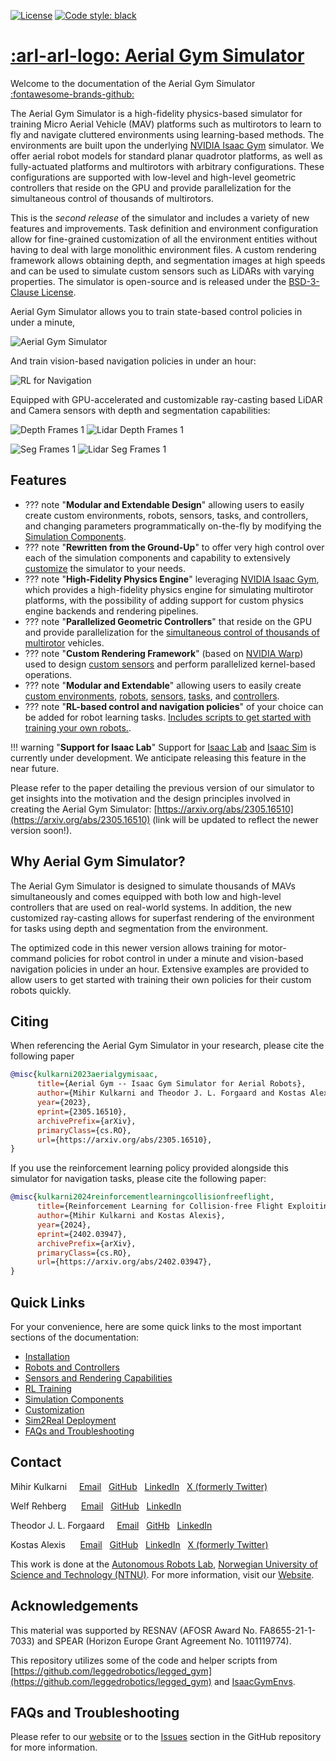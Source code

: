[![License](https://img.shields.io/badge/License-BSD%203--Clause-blue.svg)](https://opensource.org/licenses/BSD-3-Clause) [![Code style: black](https://img.shields.io/badge/code%20style-black-000000.svg)](https://github.com/psf/black)

# [:arl-arl-logo: Aerial Gym Simulator](index.md)

Welcome to the documentation of the Aerial Gym Simulator &nbsp;&nbsp; [:fontawesome-brands-github:](https://www.github.com/ntnu-arl/aerial_gym_simulator)

The Aerial Gym Simulator is a high-fidelity physics-based simulator for training Micro Aerial Vehicle (MAV) platforms such as multirotors to learn to fly and navigate cluttered environments using learning-based methods. The environments are built upon the underlying [NVIDIA Isaac Gym](https://developer.nvidia.com/isaac-gym) simulator. We offer aerial robot models for standard planar quadrotor platforms, as well as fully-actuated platforms and multirotors with arbitrary configurations. These configurations are supported with low-level and high-level geometric controllers that reside on the GPU and provide parallelization for the simultaneous control of thousands of multirotors.

This is the *second release* of the simulator and includes a variety of new features and improvements. Task definition and environment configuration allow for fine-grained customization of all the environment entities without having to deal with large monolithic environment files. A custom rendering framework allows obtaining depth, and segmentation images at high speeds and can be used to simulate custom sensors such as LiDARs with varying properties. The simulator is open-source and is released under the [BSD-3-Clause License](https://opensource.org/licenses/BSD-3-Clause).


Aerial Gym Simulator allows you to train state-based control policies in under a minute,

![Aerial Gym Simulator](./gifs/Aerial%20Gym%20Position%20Control.gif)

And train vision-based navigation policies in under an hour:

![RL for Navigation](./gifs/rl_for_navigation_example.gif)

Equipped with GPU-accelerated and customizable ray-casting based LiDAR and Camera sensors with depth and segmentation capabilities:

![Depth Frames 1](./gifs/camera_depth_frames.gif) ![Lidar Depth Frames 1](./gifs/lidar_depth_frames.gif)

![Seg Frames 1](./gifs/camera_seg_frames.gif) ![Lidar Seg Frames 1](./gifs/lidar_seg_frames.gif)


## Features

- ??? note "**Modular and Extendable Design**"
      allowing users to easily create custom environments, robots, sensors, tasks, and controllers, and changing parameters programmatically on-the-fly by modifying the [Simulation Components](./4_simulation_components.md).
- ??? note "**Rewritten from the Ground-Up**"
      to offer very high control over each of the simulation components and capability to extensively [customize](./5_customization.md) the simulator to your needs.
- ??? note "**High-Fidelity Physics Engine**"
      leveraging [NVIDIA Isaac Gym](https://developer.nvidia.com/isaac-gym/download), which provides a high-fidelity physics engine for simulating multirotor platforms, with the possibility of adding support for custom physics engine backends and rendering pipelines.
- ??? note "**Parallelized Geometric Controllers**"
      that reside on the GPU and provide parallelization for the [simultaneous control of thousands of multirotor](./3_robots_and_controllers.md/#controllers) vehicles.
- ??? note "**Custom Rendering Framework**"
      (based on [NVIDIA Warp](https://nvidia.github.io/warp/)) used to design [custom sensors](./8_sensors_and_rendering.md/#warp-sensors) and perform parallelized kernel-based operations.
- ??? note "**Modular and Extendable**"
      allowing users to easily create [custom environments](./5_customization.md/#custom-environments), [robots](./5_customization.md/#custom-robots), [sensors](./5_customization.md/#custom-sensors), [tasks](./5_customization.md/#custom-tasks), and [controllers](./5_customization.md/#custom-controllers).
- ??? note "**RL-based control and navigation policies**"
      of your choice can be added for robot learning tasks. [Includes scripts to get started with training your own robots.](./6_rl_training.md).


!!! warning "**Support for Isaac Lab**"
      Support for [Isaac Lab](https://isaac-sim.github.io/IsaacLab/) and [Isaac Sim](https://developer.nvidia.com/isaac/sim) is currently under development. We anticipate releasing this feature in the near future.


Please refer to the paper detailing the previous version of our simulator to get insights into the motivation and the design principles involved in creating the Aerial Gym Simulator: [https://arxiv.org/abs/2305.16510](https://arxiv.org/abs/2305.16510) (link will be updated to reflect the newer version soon!).

## Why Aerial Gym Simulator?

The Aerial Gym Simulator is designed to simulate thousands of MAVs simultaneously and comes equipped with both low and high-level controllers that are used on real-world systems. In addition, the new customized ray-casting allows for superfast rendering of the environment for tasks using depth and segmentation from the environment.

The optimized code in this newer version allows training for motor-command policies for robot control in under a minute and vision-based navigation policies in under an hour. Extensive examples are provided to allow users to get started with training their own policies for their custom robots quickly.


## Citing
When referencing the Aerial Gym Simulator in your research, please cite the following paper

```bibtex
@misc{kulkarni2023aerialgymisaac,
      title={Aerial Gym -- Isaac Gym Simulator for Aerial Robots},
      author={Mihir Kulkarni and Theodor J. L. Forgaard and Kostas Alexis},
      year={2023},
      eprint={2305.16510},
      archivePrefix={arXiv},
      primaryClass={cs.RO},
      url={https://arxiv.org/abs/2305.16510},
}
```

If you use the reinforcement learning policy provided alongside this simulator for navigation tasks, please cite the following paper:

```bibtex
@misc{kulkarni2024reinforcementlearningcollisionfreeflight,
      title={Reinforcement Learning for Collision-free Flight Exploiting Deep Collision Encoding},
      author={Mihir Kulkarni and Kostas Alexis},
      year={2024},
      eprint={2402.03947},
      archivePrefix={arXiv},
      primaryClass={cs.RO},
      url={https://arxiv.org/abs/2402.03947},
}
```

## Quick Links
For your convenience, here are some quick links to the most important sections of the documentation:

- [Installation](./2_getting_started.md/#installation)
- [Robots and Controllers](./3_robots_and_controllers.md)
- [Sensors and Rendering Capabilities](./8_sensors_and_rendering.md)
- [RL Training](./6_rl_training.md)
- [Simulation Components](./4_simulation_components.md)
- [Customization](./5_customization.md)
- [Sim2Real Deployment](./9_sim2real.md)
- [FAQs and Troubleshooting](./7_FAQ_and_troubleshooting.md)



## Contact

Mihir Kulkarni  &nbsp;&nbsp;&nbsp; [Email](mailto:mihirk284@gmail.com) &nbsp; [GitHub](https://github.com/mihirk284) &nbsp; [LinkedIn](https://www.linkedin.com/in/mihir-kulkarni-6070b6135/) &nbsp; [X (formerly Twitter)](https://twitter.com/mihirk284)

Welf Rehberg &nbsp;&nbsp;&nbsp;&nbsp; [Email](mailto:welf.rehberg@ntnu.no) &nbsp; [GitHub](https://github.com/Zwoelf12) &nbsp; [LinkedIn](https://www.linkedin.com/in/welfrehberg/)

Theodor J. L. Forgaard &nbsp;&nbsp;&nbsp; [Email](mailto:tjforgaa@stud.ntnu.no) &nbsp; [GitHb](https://github.com/tforgaard) &nbsp; [LinkedIn](https://www.linkedin.com/in/theodor-johannes-line-forgaard-665b5311a/)

Kostas Alexis &nbsp;&nbsp;&nbsp;&nbsp; [Email](mailto:konstantinos.alexis@ntnu.no) &nbsp;  [GitHub](https://github.com/kostas-alexis) &nbsp;
 [LinkedIn](https://www.linkedin.com/in/kostas-alexis-67713918/) &nbsp; [X (formerly Twitter)](https://twitter.com/arlteam)

This work is done at the [Autonomous Robots Lab](https://www.autonomousrobotslab.com), [Norwegian University of Science and Technology (NTNU)](https://www.ntnu.no). For more information, visit our [Website](https://www.autonomousrobotslab.com/).


## Acknowledgements
This material was supported by RESNAV (AFOSR Award No. FA8655-21-1-7033) and SPEAR (Horizon Europe Grant Agreement No. 101119774).

This repository utilizes some of the code and helper scripts from [https://github.com/leggedrobotics/legged_gym](https://github.com/leggedrobotics/legged_gym) and [IsaacGymEnvs](https://github.com/isaac-sim/IsaacGymEnvs).



## FAQs and Troubleshooting

Please refer to our [website](https://ntnu-arl.github.io/aerial_gym_simulator/7_FAQ_and_troubleshooting/) or to the [Issues](https://github.com/ntnu-arl/aerial_gym_simulator/issues) section in the GitHub repository for more information.